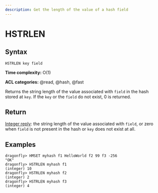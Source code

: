 ```yaml
---
description: Get the length of the value of a hash field
---
```


# HSTRLEN

## Syntax

    HSTRLEN key field

**Time complexity:** O(1)

**ACL categories:** @read, @hash, @fast

Returns the string length of the value associated with `field` in the hash stored at `key`. If the `key` or the `field` do not exist, 0 is returned.

## Return

[Integer reply](https://redis.io/docs/reference/protocol-spec#resp-integers): the string length of the value associated with `field`, or zero when `field` is not present in the hash or `key` does not exist at all.

## Examples

```shell
dragonfly> HMSET myhash f1 HelloWorld f2 99 f3 -256
"OK"
dragonfly> HSTRLEN myhash f1
(integer) 10
dragonfly> HSTRLEN myhash f2
(integer) 2
dragonfly> HSTRLEN myhash f3
(integer) 4
```
